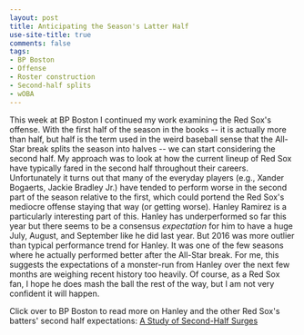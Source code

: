 ```yaml
---
layout: post
title: Anticipating the Season's Latter Half
use-site-title: true
comments: false
tags:
- BP Boston
- Offense
- Roster construction
- Second-half splits
- wOBA
---
```


This week at BP Boston I continued my work examining the Red Sox's offense. With the first half of the season in the books -- it is actually more than half, but half is the term used in the weird
baseball sense that the All-Star break splits the season into halves -- we can start considering the second half.
My approach was to look at how the current lineup of Red Sox have typically fared in the second half throughout their careers. Unfortunately it turns
out that many of the everyday players (e.g., Xander Bogaerts, Jackie Bradley Jr.) have tended to perform worse in the second part of the season relative to the first, which could
portend the Red Sox's mediocre offense staying that way (or getting worse). Hanley Ramirez is a particularly interesting part of this.
Hanley has underperformed so far this year but there seems to be a consensus *expectation* for him to have a huge July, August, and September
like he did last year. But 2016 was more outlier than typical performance trend for Hanley. It was one of the few seasons where he actually 
performed better after the All-Star break. For me, this suggests the expectations of a monster-run from Hanley over the next few months are 
weighing recent history too heavily. Of course, as a Red Sox fan, I hope he does mash the ball the rest of the way, but I am not 
very confident it will happen.

Click over to BP Boston to read more on Hanley and the other Red Sox's batters' second half expectations: <a href = "http://boston.locals.baseballprospectus.com/2017/07/13/a-study-of-second-half-surges/" target = "_blank"> A Study of Second-Half Surges</a>